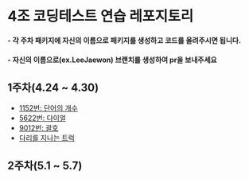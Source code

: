 # 4조 코딩테스트 연습 레포지토리

#### - 각 주차 패키지에 자신의 이름으로 패키지를 생성하고 코드를 올려주시면 됩니다.
#### - 자신의 이름으로(ex.LeeJaewon) 브랜치를 생성하여 pr을 보내주세요


## 1주차(4.24 ~ 4.30)
- [1152번: 단어의 개수 ](https://www.acmicpc.net/problem/1152)
- [5622번: 다이얼 ](https://www.acmicpc.net/problem/5622 )
- [9012번: 괄호](https://www.acmicpc.net/problem/9012)
- [다리를 지나는 트럭](https://school.programmers.co.kr/learn/courses/30/lessons/42583)

## 2주차(5.1 ~ 5.7)
